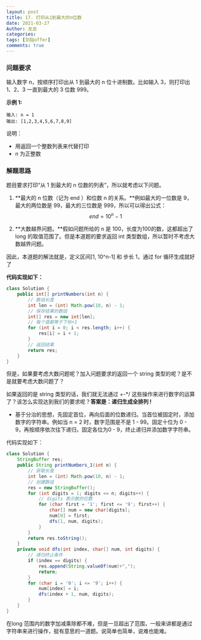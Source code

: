 ```yaml
---
layout: post
title: 17. 打印从1到最大的n位数
date: 2021-03-27
Author: 龙龙
categories: 
tags: [剑指offer]
comments: true
---
```




### 问题要求

输入数字 n，按顺序打印出从 1 到最大的 n 位十进制数。比如输入 3，则打印出 1、2、3 一直到最大的 3 位数 999。

**示例 1:**

```
输入: n = 1
输出: [1,2,3,4,5,6,7,8,9]
```

说明：

- 用返回一个整数列表来代替打印
- n 为正整数

### 解题思路

题目要求打印“从 1 到最大的 n 位数的列表”，所以就考虑以下问题。

1. **最大的 n 位数（记为 end ）和位数 n 的关系。**例如最大的一位数是 9，最大的两位数是 99，最大的三位数是 999，所以可以得出公式：
   $$
   end = 10 ^ n - 1
   $$
   

2. **大数越界问题。**假如问题所给的 n 是 100，长度为100的数，这都超出了 long 的取值范围了。但是本道题的要求返回 int 类型数组，所以暂时不考虑大数越界问题。

因此，本道题的解法就是，定义区间[1, 10^n-1] 和 步长 1，通过 for 循环生成就好了

**代码实现如下：**

```java
class Solution {
    public int[] printNumbers(int n) {
        // 数组长度
        int len = (int) Math.pow(10, n) - 1;
        // 保存结果的数组
        int[] res = new int[len];
        // 每个值都等于下标+1
        for (int i = 0; i < res.length; i++) {
            res[i] = i + 1;
        }
        // 返回结果
        return res;
    }
}
```

但是，如果要考虑大数问题呢？加入问题要求的返回一个 string 类型的呢？是不是就要考虑大数问题了？

如果返回的是 string 类型的话，我们就无法通过 +-*/ 这些操作来进行数字的运算了？该怎么实现达到我们的要求呢？**答案是：递归生成全排列 !**

* 基于分治的思想，先固定首位，再向后面的位数递归。当首位被固定时，添加数字的字符串。例如当 n = 2 时，数字范围是不是 1 - 99。固定十位为 0 - 9，再按顺序依次往下递归，固定各位为0 - 9，终止递归并添加数字字符串。

代码实现如下：

```java
class Solution {
    StringBuffer res;
    public String printNumbers_1(int n) {
        // 获取长度
        int len = (int) Math.pow(10, n) - 1;
        // 创建数组
        res = new StringBuffer();
        for (int digits = 1; digits <= n; digits++) {
            // digits 表示数的位数
            for (char first = '1'; first <= '9'; first++) {
                char[] num = new char[digits];
                num[0] = first;
                dfs(1, num, digits);
            }
        }
        return res.toString();
    }
    private void dfs(int index, char[] num, int digits) {
        // 递归终止条件
        if (index == digits) {
            res.append(String.valueOf(num)+",");
            return;
        }
        for (char i = '0'; i <= '9'; i++) {
            num[index] = i;
            dfs(index + 1, num, digits);
        }
    }
}
```

在long 范围内的数字加减乘除都不难，但是一旦超出了范围，一般来讲都是通过字符串来进行操作，挺有意思的一道题。说简单也简单，说难也能难。

